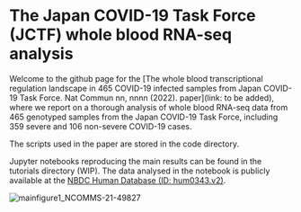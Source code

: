 # The Japan COVID-19 Task Force (JCTF) whole blood RNA-seq analysis


Welcome to the github page for the [The whole blood transcriptional regulation landscape in 465 COVID-19 infected samples from Japan COVID-19 Task Force. Nat Commun nn, nnnn (2022). paper](link: to be added), where we report on a thorough analysis of whole blood RNA-seq data from 465 genotyped samples from the Japan COVID-19 Task Force, including 359 severe and 106 non-severe COVID-19 cases.

The scripts used in the paper are stored in the code directory.

Jupyter notebooks reproducing the main results can be found in the tutorials directory (WIP). 
The data analysed in the notebook is publicly available at the [NBDC Human Database (ID: hum0343.v2)](https://humandbs.biosciencedbc.jp/en/hum0343-v2). 


![mainfigure1_NCOMMS-21-49827](https://user-images.githubusercontent.com/11305395/180725737-eb5ddedc-de12-4b4e-aa64-0e1f703465ee.png)


